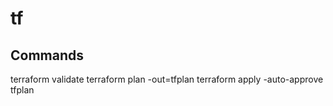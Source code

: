 # tf

## Commands

terraform validate
terraform plan -out=tfplan
terraform apply -auto-approve tfplan

